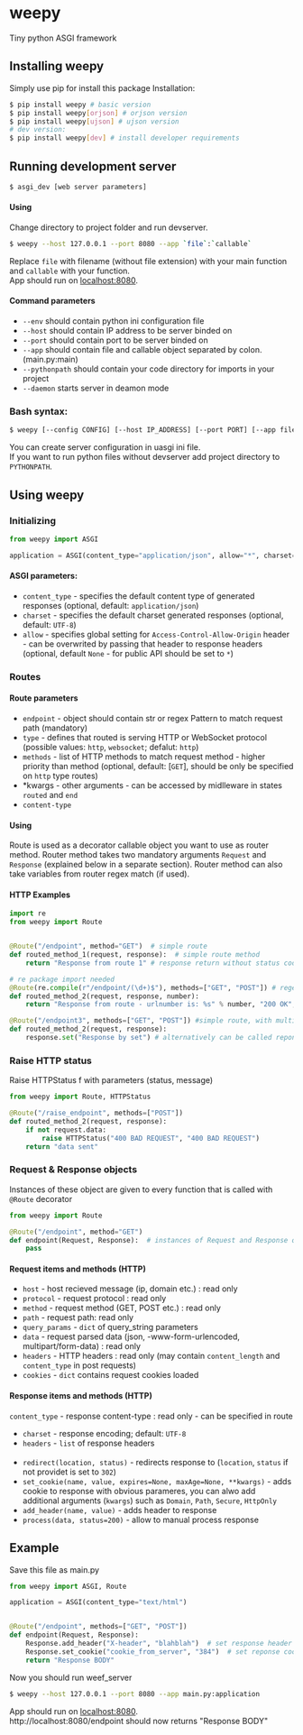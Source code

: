 # weepy

Tiny python ASGI framework

## Installing weepy

Simply use pip for install this package
Installation:
```sh
$ pip install weepy # basic version
$ pip install weepy[orjson] # orjson version
$ pip install weepy[ujson] # ujson version
# dev version:
$ pip install weepy[dev] # install developer requirements
```

## Running development server
```sh
$ asgi_dev [web server parameters]
```

#### Using
Change directory to project folder and run devserver.

```sh
$ weepy --host 127.0.0.1 --port 8080 --app `file`:`callable`
```
Replace `file` with filename (without file extension) with your main function and `callable` with your function. <br>
App should run on [localhost:8080](http://localhost:8080/).

#### Command parameters
- `--env` should contain python ini configuration file
- `--host` should contain IP address to be server binded on
- `--port` should contain port to be server binded on
- `--app` should contain file and callable object separated by colon. (main.py:main)
- `--pythonpath` should contain your code directory for imports in your project
- `--daemon` starts server in deamon mode

### Bash syntax:
```sh
$ weepy [--config CONFIG] [--host IP_ADDRESS] [--port PORT] [--app file:callable] [--pythonpath path] [--daemon]
```

You can create server configuration in uasgi ini file. <br>
If you want to run python files without devserver add project directory to `PYTHONPATH`.

## Using weepy

### Initializing

```py
from weepy import ASGI

application = ASGI(content_type="application/json", allow="*", charset="UTF-8")

```
#### ASGI parameters:
- `content_type` - specifies the default content type of generated responses (optional, default: `application/json`)
- `charset` - specifies the default charset generated responses (optional, default: `UTF-8`)
- `allow` - specifies global setting for `Access-Control-Allow-Origin` header - can be overwrited by passing that header to response headers (optional, default `None` - for public API should be set to `*`)


### Routes

#### Route parameters
- `endpoint` - object should contain str or regex Pattern to match request path (mandatory)
- `type` - defines that routed is serving HTTP or WebSocket protocol (possible values: `http`, `websocket`; defalut: `http`)
- `methods` - list of HTTP methods to match request method - higher priority than method (optional, default: [`GET`], should be only be specified on `http` type routes)
- \*kwargs - other arguments - can be accessed by midlleware in states `routed` and `end` 
- `content-type`

#### Using
Route is used as a decorator callable object you want to use as router method.
Router method takes two mandatory arguments `Request` and `Response` (explained below in a separate section).
Router method can also take variables from router regex match (if used).

#### HTTP Examples

```py
import re
from weepy import Route


@Route("/endpoint", method="GET")  # simple route
def routed_method_1(request, response):  # simple route method
	return "Response from route 1" # response return without status code & mime type

# re package import needed
@Route(re.compile(r"/endpoint/(\d+)$"), methods=["GET", "POST"]) # regex route, with multiple methods
def routed_method_2(request, response, number):
	return "Response from route - urlnumber is: %s" % number, "200 OK", "text/html" # full response return

@Route("/endpoint3", methods=["GET", "POST"]) #simple route, with multiple methods
def routed_method_2(request, response):
	response.set("Response by set") # alternatively can be called reponse method set to set response

```

### Raise HTTP status

Raise HTTPStatus f with parameters (status, message)

```py
from weepy import Route, HTTPStatus

@Route("/raise_endpoint", methods=["POST"])
def routed_method_2(request, response):
	if not request.data:
		raise HTTPStatus("400 BAD REQUEST", "400 BAD REQUEST")
	return "data sent"
```

### Request & Response objects

Instances of these object are given to every function that is called with `@Route` decorator

```py
from weepy import Route

@Route("/endpoint", method="GET")
def endpoint(Request, Response):  # instances of Request and Response objects
	pass
```

#### Request items and methods (HTTP)
- `host` - host recieved message (ip, domain etc.) : read only
- `protocol` - request protocol : read only
- `method` - request method (GET, POST etc.) : read only
- `path` - request path: read only
- `query_params` - `dict` of query_string parameters
- `data` - request parsed data (json, -www-form-urlencoded, multipart/form-data) : read only
- `headers` - HTTP headers : read only (may contain `content_length` and `content_type` in post requests)
- `cookies` - `dict` contains request cookies loaded


#### Response  items and methods (HTTP)
`content_type` - response content-type : read only - can be specified in route
- `charset` - response encoding; default: `UTF-8`
- `headers` - `list` of response headers
<br><br>
- `redirect(location, status)` - redirects response to (`location`, `status` if not providet is set to `302`)
- `set_cookie(name, value, expires=None, maxAge=None, **kwargs)` - adds cookie to response with obvious parameres, you can alwo add additional arguments (`kwargs`) such as `Domain`, `Path`, `Secure`, `HttpOnly`
- `add_header(name, value)` - adds header to response
- `process(data, status=200)` - allow to manual process response

## Example

Save this file as main.py
```py
from weepy import ASGI, Route

application = ASGI(content_type="text/html")


@Route("/endpoint", methods=["GET", "POST"])
def endpoint(Request, Response):
	Response.add_header("X-header", "blahblah")  # set response header
	Response.set_cookie("cookie_from_server", "384")  # set reponse cookie
	return "Response BODY"
```

Now you should run weef_server
```sh
$ weepy --host 127.0.0.1 --port 8080 --app main.py:application
```

App should run on [localhost:8080](http://localhost:8080/).<br>
http://localhost:8080/endpoint should now returns "Response BODY"
